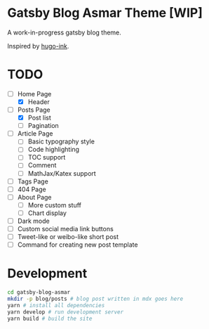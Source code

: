 # Gatsby Blog Asmar Theme [WIP]

A work-in-progress gatsby blog theme.

Inspired by [hugo-ink][0].

# TODO

- [ ] Home Page
  - [x] Header
- [ ] Posts Page
  - [x] Post list
  - [ ] Pagination
- [ ] Article Page
  - [ ] Basic typography style
  - [ ] Code highlighting
  - [ ] TOC support
  - [ ] Comment
  - [ ] MathJax/Katex support
- [ ] Tags Page
- [ ] 404 Page
- [ ] About Page
  - [ ] More custom stuff
  - [ ] Chart display
- [ ] Dark mode
- [ ] Custom social media link buttons
- [ ] Tweet-like or weibo-like short post
- [ ] Command for creating new post template

# Development

```sh
cd gatsby-blog-asmar
mkdir -p blog/posts # blog post written in mdx goes here
yarn # install all dependencies
yarn develop # run development server
yarn build # build the site
```

[0]: https://github.com/knadh/hugo-ink